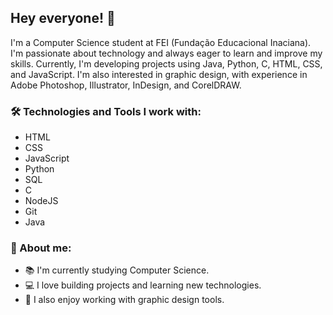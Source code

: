 ## Hey everyone! 👋

I'm a Computer Science student at FEI (Fundação Educacional Inaciana). I'm passionate about technology and always eager to learn and improve my skills. Currently, I'm developing projects using Java, Python, C, HTML, CSS, and JavaScript. I'm also interested in graphic design, with experience in Adobe Photoshop, Illustrator, InDesign, and CorelDRAW.

### 🛠️ Technologies and Tools I work with:

- HTML
- CSS
- JavaScript
- Python
- SQL
- C
- NodeJS
- Git
- Java

### 🚀 About me:

- 📚 I'm currently studying Computer Science.
- 💻 I love building projects and learning new technologies.
- 🎨 I also enjoy working with graphic design tools.

